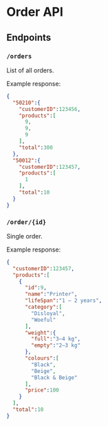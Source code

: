 # Order API

## Endpoints

### `/orders`

List of all orders.

Example response:

```json
{
  "50210":{
    "customerID":123456,
    "products":[
      9,
      9,
      9
    ],
    "total":300
  },
  "50012":{
    "customerID":123457,
    "products":[
      1
    ],
    "total":10
  }
}
```

### `/order/{id}`

Single order.

Example response:

```json
{
  "customerID":123457,
  "products":[
    {
      "id":9,
      "name":"Printer",
      "lifeSpan":"1 – 2 years",
      "category":[
        "Disloyal",
        "Woeful"
      ],
      "weight":{
        "full":"3–4 kg",
        "empty":"2–3 kg"
      },
      "colours":[
        "Black",
        "Beige",
        "Black & Beige"
      ],
      "price":100
    }
  ],
  "total":10
}
```

